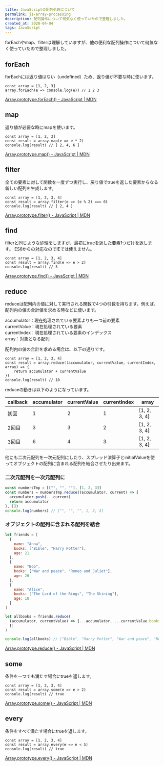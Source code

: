 ```yaml
---
title: JavaScriptの配列処理について
permalink: js-array-processing
description: 配列操作について何気なく使っていたので整理しました。
created_at: 2020-04-04
tags: JavaScript
---
```


forEachやmap、filterは理解していますが、他の便利な配列操作について何気なく使っていたので整理しました。

## forEach

forEachには返り値はない（undefined）ため、返り値が不要な時に使います。

```
const array = [1, 2, 3]
array.forEach(e => console.log(e)) // 1 2 3
```

[Array.prototype.forEach() - JavaScript | MDN](https://developer.mozilla.org/ja/docs/Web/JavaScript/Reference/Global_Objects/Array/forEach)

## map

返り値が必要な時にmapを使います。

```
const array = [1, 2, 3]
const result = array.map(e => e * 2)
console.log(result) // [ 2, 4, 6 ]
```

[Array.prototype.map() - JavaScript | MDN](https://developer.mozilla.org/ja/docs/Web/JavaScript/Reference/Global_Objects/Array/map)

## filter

全ての要素に対して関数を一度ずつ実行し、戻り値でtrueを返した要素からなる新しい配列を生成します。

```
const array = [1, 2, 3, 4]
const result = array.filter(e => (e % 2) === 0)
console.log(result) // [ 2, 4 ]
```

[Array.prototype.filter() - JavaScript | MDN](https://developer.mozilla.org/ja/docs/Web/JavaScript/Reference/Global_Objects/Array/filter)

## find

filterと同じような処理をしますが、最初にtrueを返した要素1つだけを返します。
ES6からの対応なのでIEでは使えません。

```
const array = [1, 2, 3, 4]
const result = array.find(e => e > 2)
console.log(result) // 3
```

[Array.prototype.find() - JavaScript | MDN](https://developer.mozilla.org/ja/docs/Web/JavaScript/Reference/Global_Objects/Array/find)


## reduce

reduceは配列内の値に対して実行される関数で4つの引数を持ちます。例えば、配列内の値の合計値を求める時などに使います。  

accumulator：現在処理されている要素よりも一つ前の要素  
currentValue：現在処理されている要素  
currentIndex：現在処理されている要素のインデックス  
array：対象となる配列  

配列内の値の合計を求める場合は、以下の通りです。  

```
const array = [1, 2, 3, 4]
const result = array.reduce((accumulator, currentValue, currentIndex, array) => {
    return accumulator + currentValue
})
console.log(result) // 10
```

reduceの動きは以下のようになっています。  

| callback | accumulator | currentValue | currentIndex | array |
| ---- | ---- | ---- | ---- | ---- |
| 初回 | 1 | 2 | 1 | [1, 2, 3, 4] |
| 2回目 | 3 | 3 | 2 | [1, 2, 3, 4] |
| 3回目 | 6 | 4 | 3 | [1, 2, 3, 4] |

他にも二次元配列を一次元配列にしたり、スプレッド演算子とinitialValueを使ってオブジェクトの配列に含まれる配列を結合させたり出来ます。

### 二次元配列を一次元配列に

```js
const numbersTmp = [["", "", ""], [1, 2, 3]]
const numbers = numbersTmp.reduce((accumulator, current) => {
  accumulator.push(...current)
  return accumulator
}, [])
console.log(numbers) // ["", "", "", 1, 2, 3]
```

### オブジェクトの配列に含まれる配列を結合

```js
let friends = [
  {
    name: "Anna",
    books: ["Bible", "Harry Potter"],
    age: 21
  },
  {
    name: "Bob",
    books: ["War and peace", "Romeo and Juliet"],
    age: 26
  },
  {
    name: "Alice",
    books: ["The Lord of the Rings", "The Shining"],
    age: 18
  }
]

let allbooks = friends.reduce(
  (accumulator, currentValue) => [...accumulator, ...currentValue.books],
  []
)

console.log(allbooks) // ["Bible", "Harry Potter", "War and peace", "Romeo and Juliet", "The Lord of the Rings", "The Shining"]
```


[Array.prototype.reduce() - JavaScript | MDN](https://developer.mozilla.org/ja/docs/Web/JavaScript/Reference/Global_Objects/Array/reduce)

## some
条件を一つでも満たす場合にtrueを返します。

```
const array = [1, 2, 3, 4]
const result = array.some(e => e > 2)
console.log(result) // true
```

[Array.prototype.some() - JavaScript | MDN](https://developer.mozilla.org/ja/docs/Web/JavaScript/Reference/Global_Objects/Array/some)

## every
条件をすべて満たす場合にtrueを返します。

```
const array = [1, 2, 3, 4]
const result = array.every(e => e < 5)
console.log(result) // true
```

[Array.prototype.every() - JavaScript | MDN](https://developer.mozilla.org/ja/docs/Web/JavaScript/Reference/Global_Objects/Array/every)
